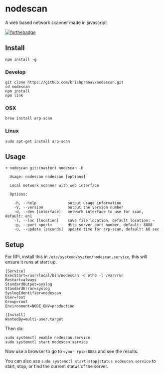 # nodescan
A web based network scanner made in javascript

[![forthebadge](https://forthebadge.com/images/badges/made-with-javascript.svg)](https://forthebadge.com)


## Install

    npm install -g

### Develop

    git clone https://github.com/krishpranav/nodescan.git
    cd nodescan
    npm install
    npm link

### OSX

    brew install arp-scan

### Linux

    sudo apt-get install arp-scan

## Usage

    ➜ nodescan git:(master) nodescan -h

      Usage: nodescan nodescan [options]

      Local network scanner with web interface

      Options:

        -h, --help              output usage information
        -V, --version           output the version number
        -d, --dev [interface]   network interface to use for scan, default: en1
        -l, --loc [location]    save file location, default location: ~
        -p, --port <port>       Http server port number, default: 8888
        -u, --update [seconds]  update time for arp-scan, default: 60 sec


## Setup

For RPi, install this in `/etc/systemd/system/nodescan.service`, this will ensure it runs at start up.

    [Service]
    ExecStart=/usr/local/bin/nodescan -d eth0 -l /var/run
    Restart=always
    StandardOutput=syslog
    StandardError=syslog
    SyslogIdentifier=nodescan
    User=root
    Group=root
    Environment=NODE_ENV=production

    [Install]
    WantedBy=multi-user.target

Then do:

    sudo systemctl enable nodescan.service
    sudo systemctl start nodescan.service

Now use a browser to go to `<your rpi>:8888` and see the results.


You can also use `sudo systemctl start|stop|status nodescan.service` to start, stop, or find the current status of the server.

